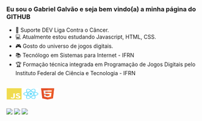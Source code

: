 ### Eu sou o Gabriel Galvão e seja bem vindo(a) a minha página do GITHUB

- 💼 Suporte DEV Liga Contra o Câncer.
- 💻 Atualmente estou estudando Javascript, HTML, CSS.
- 🎮 Gosto do universo de jogos digitais.
- 📚 Tecnólogo em Sistemas para Internet - IFRN
- 🏆 Formação técnica integrada em Programação de Jogos Digitais pelo Instituto Federal de Ciência e Tecnologia - IFRN


  
<div style="display: inline_block"><br>
  <img align="center" alt="GG-Js" height="30" width="40" src="https://raw.githubusercontent.com/devicons/devicon/master/icons/javascript/javascript-plain.svg">
  <img align="center" alt="GG-React" height="30" width="40" src="https://raw.githubusercontent.com/devicons/devicon/master/icons/react/react-original.svg">
  <img align="center" alt="GG-HTML" height="30" width="40" src="https://raw.githubusercontent.com/devicons/devicon/master/icons/html5/html5-original.svg">
</div>

###

<div> 
  <a href="https://www.instagram.com/ggalva1/" target="_blank"><img src="https://img.shields.io/badge/-Instagram-%23E4405F?style=for-the-badge&logo=instagram&logoColor=white" target="_blank"></a>
  <a href = "mailto:gabrielgm07@hotmail.com"><img src="https://img.shields.io/badge/Microsoft_Outlook-0078D4?style=for-the-badge&logo=microsoft-outlook&logoColor=white" target="_blank"></a>
  <a href="https://www.linkedin.com/in/gabriel-galv%C3%A3o-863197153/" target="_blank"><img src="https://img.shields.io/badge/-LinkedIn-%230077B5?style=for-the-badge&logo=linkedin&logoColor=white" target="_blank"></a> 
 
</div>
